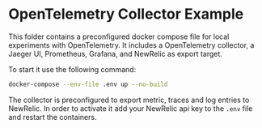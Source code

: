 # OpenTelemetry Collector Example

This folder contains a preconfigured docker compose file for local experiments
with OpenTelemetry. It includes a OpenTelemetry collector, a Jaeger UI, Prometheus, Grafana, and
NewRelic as export target.

To start it use the following command:

```bash
docker-compose --env-file .env up --no-build
```

The collector is preconfigured to export metric, traces and log entries to NewRelic.
In order to activate it add your NewRelic api key to the `.env` file and restart the
containers.